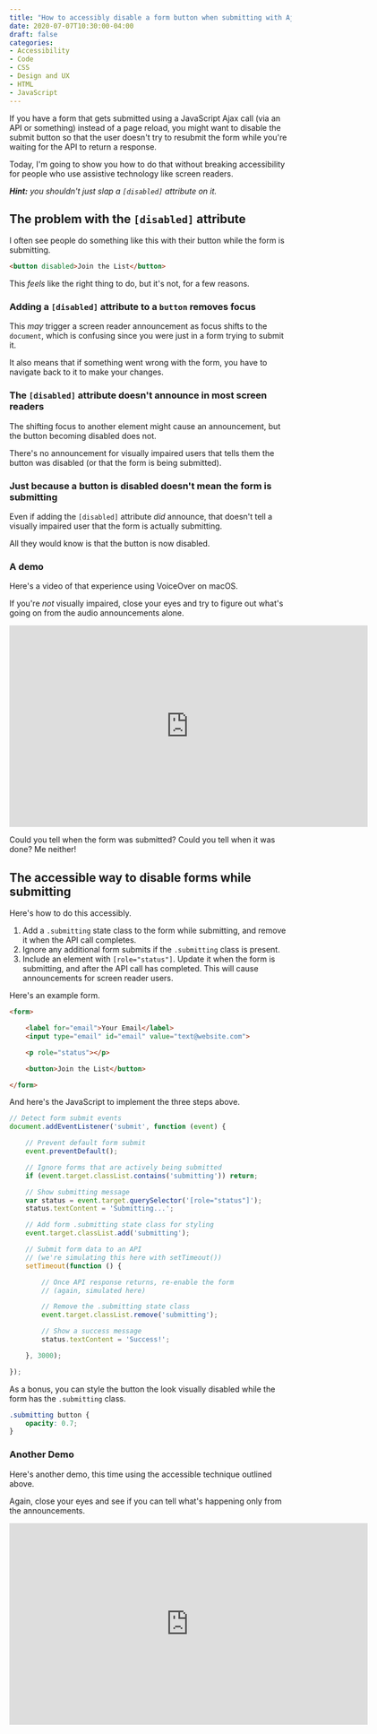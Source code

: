 ```yaml
---
title: "How to accessibly disable a form button when submitting with Ajax using vanilla JS"
date: 2020-07-07T10:30:00-04:00
draft: false
categories:
- Accessibility
- Code
- CSS
- Design and UX
- HTML
- JavaScript
---
```


If you have a form that gets submitted using a JavaScript Ajax call (via an API or something) instead of a page reload, you might want to disable the submit button so that the user doesn't try to resubmit the form while you're waiting for the API to return a response.

Today, I'm going to show you how to do that without breaking accessibility for people who use assistive technology like screen readers.

_**Hint:** you shouldn't just slap a `[disabled]` attribute on it._

## The problem with the `[disabled]` attribute

I often see people do something like this with their button while the form is submitting.

```html
<button disabled>Join the List</button>
```

This *feels* like the right thing to do, but it's not, for a few reasons.

### Adding a `[disabled]` attribute to a `button` removes focus

This *may* trigger a screen reader announcement as focus shifts to the `document`, which is confusing since you were just in a form trying to submit it.

It also means that if something went wrong with the form, you have to navigate back to it to make your changes.

### The `[disabled]` attribute doesn't announce in most screen readers

The shifting focus to another element might cause an announcement, but the button becoming disabled does not.

There's no announcement for visually impaired users that tells them the button was disabled (or that the form is being submitted).

### Just because a button is disabled doesn't mean the form is submitting

Even if adding the `[disabled]` attribute *did* announce, that doesn't tell a visually impaired user that the form is actually submitting.

All they would know is that the button is now disabled.

### A demo

Here's a video of that experience using VoiceOver on macOS.

If you're *not* visually impaired, close your eyes and try to figure out what's going on from the audio announcements alone.

<div class="fluid-vids"><iframe src="https://player.vimeo.com/video/436104688?color=0088cc&title=0&byline=0&portrait=0" width="640" height="360" frameborder="0" allow="autoplay; fullscreen" allowfullscreen></iframe></div>

Could you tell when the form was submitted? Could you tell when it was done? Me neither!

## The accessible way to disable forms while submitting

Here's how to do this accessibly.

1. Add a `.submitting` state class to the form while submitting, and remove it when the API call completes.
2. Ignore any additional form submits if the `.submitting` class is present.
3. Include an element with `[role="status"]`. Update it when the form is submitting, and after the API call has completed. This will cause announcements for screen reader users.

Here's an example form.

```html
<form>

	<label for="email">Your Email</label>
	<input type="email" id="email" value="text@website.com">

	<p role="status"></p>

	<button>Join the List</button>

</form>
```

And here's the JavaScript to implement the three steps above.

```js
// Detect form submit events
document.addEventListener('submit', function (event) {

	// Prevent default form submit
	event.preventDefault();

	// Ignore forms that are actively being submitted
	if (event.target.classList.contains('submitting')) return;

	// Show submitting message
	var status = event.target.querySelector('[role="status"]');
	status.textContent = 'Submitting...';

	// Add form .submitting state class for styling
	event.target.classList.add('submitting');

	// Submit form data to an API
	// (we're simulating this here with setTimeout())
	setTimeout(function () {

		// Once API response returns, re-enable the form
		// (again, simulated here)

		// Remove the .submitting state class
		event.target.classList.remove('submitting');

		// Show a success message
		status.textContent = 'Success!';

	}, 3000);

});
```

As a bonus, you can style the button the look visually disabled while the form has the `.submitting` class.

```css
.submitting button {
	opacity: 0.7;
}
```

### Another Demo

Here's another demo, this time using the accessible technique outlined above.

Again, close your eyes and see if you can tell what's happening only from the announcements.

<div class="fluid-vids"><iframe src="https://player.vimeo.com/video/436104725?color=0088cc&title=0&byline=0&portrait=0" width="640" height="360" frameborder="0" allow="autoplay; fullscreen" allowfullscreen></iframe></div>

